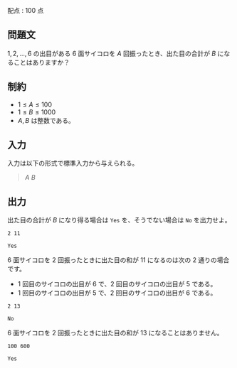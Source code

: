 配点 : $100$ 点

## 問題文

$1,2,\ldots,6$ の出目がある $6$ 面サイコロを $A$ 回振ったとき、出た目の合計が $B$ になることはありますか？

## 制約

- $1 \leq A \leq 100$
- $1 \leq B \leq 1000$
- $A, B$ は整数である。

## 入力

入力は以下の形式で標準入力から与えられる。

> $A$ $B$

## 出力

出た目の合計が $B$ になり得る場合は `Yes` を、そうでない場合は `No` を出力せよ。

```input1
2 11
```

```output1
Yes
```

$6$ 面サイコロを $2$ 回振ったときに出た目の和が $11$ になるのは次の $2$ 通りの場合です。

- $1$ 回目のサイコロの出目が $6$ で、$2$ 回目のサイコロの出目が $5$ である。
- $1$ 回目のサイコロの出目が $5$ で、$2$ 回目のサイコロの出目が $6$ である。

```input2
2 13
```

```output2
No
```

$6$ 面サイコロを $2$ 回振ったときに出た目の和が $13$ になることはありません。

```input3
100 600
```

```output3
Yes
```